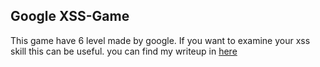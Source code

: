 ## Google XSS-Game

This game have 6 level made by google.
If you want to examine your xss skill this can be useful.
you can find my writeup in [here](https://gist.github.com/Aseyed/154d2274f7fba823f93857938dd4adc7)
